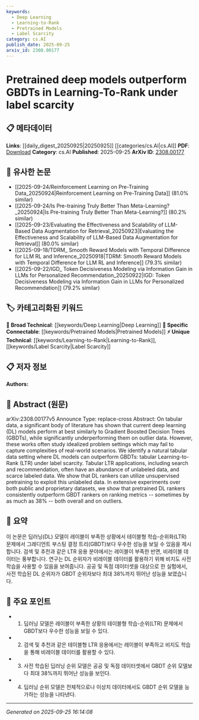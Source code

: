 ```yaml
---
keywords:
  - Deep Learning
  - Learning-to-Rank
  - Pretrained Models
  - Label Scarcity
category: cs.AI
publish_date: 2025-09-25
arxiv_id: 2308.00177
---
```


<!-- KEYWORD_LINKING_METADATA:
{
  "processed_timestamp": "2025-09-25T16:14:08.521368",
  "vocabulary_version": "1.0",
  "selected_keywords": [
    "Deep Learning",
    "Learning-to-Rank",
    "Pretrained Models",
    "Label Scarcity"
  ],
  "rejected_keywords": [],
  "similarity_scores": {
    "Deep Learning": 0.85,
    "Learning-to-Rank": 0.8,
    "Pretrained Models": 0.79,
    "Label Scarcity": 0.77
  },
  "extraction_method": "AI_prompt_based",
  "budget_applied": true,
  "candidates_json": {
    "candidates": [
      {
        "surface": "Deep Learning",
        "canonical": "Deep Learning",
        "aliases": [
          "DL"
        ],
        "category": "broad_technical",
        "rationale": "Deep Learning is central to the paper's findings and connects to existing knowledge on neural networks.",
        "novelty_score": 0.3,
        "connectivity_score": 0.9,
        "specificity_score": 0.65,
        "link_intent_score": 0.85
      },
      {
        "surface": "Learning-to-Rank",
        "canonical": "Learning-to-Rank",
        "aliases": [
          "LTR"
        ],
        "category": "unique_technical",
        "rationale": "Learning-to-Rank is a specific application area where the paper demonstrates significant findings.",
        "novelty_score": 0.75,
        "connectivity_score": 0.7,
        "specificity_score": 0.85,
        "link_intent_score": 0.8
      },
      {
        "surface": "Pretrained Models",
        "canonical": "Pretrained Models",
        "aliases": [
          "Pretraining"
        ],
        "category": "specific_connectable",
        "rationale": "Pretrained models are crucial for the paper's methodology and connect to broader trends in model training.",
        "novelty_score": 0.55,
        "connectivity_score": 0.78,
        "specificity_score": 0.72,
        "link_intent_score": 0.79
      },
      {
        "surface": "Label Scarcity",
        "canonical": "Label Scarcity",
        "aliases": [
          "Limited Labels"
        ],
        "category": "unique_technical",
        "rationale": "Label scarcity is a key challenge addressed in the paper, relevant to data availability issues.",
        "novelty_score": 0.68,
        "connectivity_score": 0.65,
        "specificity_score": 0.8,
        "link_intent_score": 0.77
      }
    ],
    "ban_list_suggestions": [
      "tabular data",
      "outlier data",
      "ranking metrics"
    ]
  },
  "decisions": [
    {
      "candidate_surface": "Deep Learning",
      "resolved_canonical": "Deep Learning",
      "decision": "linked",
      "scores": {
        "novelty": 0.3,
        "connectivity": 0.9,
        "specificity": 0.65,
        "link_intent": 0.85
      }
    },
    {
      "candidate_surface": "Learning-to-Rank",
      "resolved_canonical": "Learning-to-Rank",
      "decision": "linked",
      "scores": {
        "novelty": 0.75,
        "connectivity": 0.7,
        "specificity": 0.85,
        "link_intent": 0.8
      }
    },
    {
      "candidate_surface": "Pretrained Models",
      "resolved_canonical": "Pretrained Models",
      "decision": "linked",
      "scores": {
        "novelty": 0.55,
        "connectivity": 0.78,
        "specificity": 0.72,
        "link_intent": 0.79
      }
    },
    {
      "candidate_surface": "Label Scarcity",
      "resolved_canonical": "Label Scarcity",
      "decision": "linked",
      "scores": {
        "novelty": 0.68,
        "connectivity": 0.65,
        "specificity": 0.8,
        "link_intent": 0.77
      }
    }
  ]
}
-->

# Pretrained deep models outperform GBDTs in Learning-To-Rank under label scarcity

## 📋 메타데이터

**Links**: [[daily_digest_20250925|20250925]] [[categories/cs.AI|cs.AI]]
**PDF**: [Download](https://arxiv.org/pdf/2308.00177.pdf)
**Category**: cs.AI
**Published**: 2025-09-25
**ArXiv ID**: [2308.00177](https://arxiv.org/abs/2308.00177)

## 🔗 유사한 논문
- [[2025-09-24/Reinforcement Learning on Pre-Training Data_20250924|Reinforcement Learning on Pre-Training Data]] (81.0% similar)
- [[2025-09-24/Is Pre-training Truly Better Than Meta-Learning?_20250924|Is Pre-training Truly Better Than Meta-Learning?]] (80.2% similar)
- [[2025-09-23/Evaluating the Effectiveness and Scalability of LLM-Based Data Augmentation for Retrieval_20250923|Evaluating the Effectiveness and Scalability of LLM-Based Data Augmentation for Retrieval]] (80.0% similar)
- [[2025-09-18/TDRM_ Smooth Reward Models with Temporal Difference for LLM RL and Inference_20250918|TDRM: Smooth Reward Models with Temporal Difference for LLM RL and Inference]] (79.3% similar)
- [[2025-09-22/IGD_ Token Decisiveness Modeling via Information Gain in LLMs for Personalized Recommendation_20250922|IGD: Token Decisiveness Modeling via Information Gain in LLMs for Personalized Recommendation]] (79.2% similar)

## 🏷️ 카테고리화된 키워드
**🧠 Broad Technical**: [[keywords/Deep Learning|Deep Learning]]
**🔗 Specific Connectable**: [[keywords/Pretrained Models|Pretrained Models]]
**⚡ Unique Technical**: [[keywords/Learning-to-Rank|Learning-to-Rank]], [[keywords/Label Scarcity|Label Scarcity]]

## 📋 저자 정보

**Authors:** 

## 📄 Abstract (원문)

arXiv:2308.00177v5 Announce Type: replace-cross 
Abstract: On tabular data, a significant body of literature has shown that current deep learning (DL) models perform at best similarly to Gradient Boosted Decision Trees (GBDTs), while significantly underperforming them on outlier data. However, these works often study idealized problem settings which may fail to capture complexities of real-world scenarios. We identify a natural tabular data setting where DL models can outperform GBDTs: tabular Learning-to-Rank (LTR) under label scarcity. Tabular LTR applications, including search and recommendation, often have an abundance of unlabeled data, and scarce labeled data. We show that DL rankers can utilize unsupervised pretraining to exploit this unlabeled data. In extensive experiments over both public and proprietary datasets, we show that pretrained DL rankers consistently outperform GBDT rankers on ranking metrics -- sometimes by as much as 38% -- both overall and on outliers.

## 📝 요약

이 논문은 딥러닝(DL) 모델이 레이블이 부족한 상황에서 테이블형 학습-순위화(LTR) 문제에서 그래디언트 부스팅 결정 트리(GBDT)보다 우수한 성능을 보일 수 있음을 제시합니다. 검색 및 추천과 같은 LTR 응용 분야에서는 레이블이 부족한 반면, 비레이블 데이터는 풍부합니다. 연구는 DL 순위자가 비레이블 데이터를 활용하기 위해 비지도 사전 학습을 사용할 수 있음을 보여줍니다. 공공 및 독점 데이터셋을 대상으로 한 실험에서, 사전 학습된 DL 순위자가 GBDT 순위자보다 최대 38%까지 뛰어난 성능을 보였습니다.

## 🎯 주요 포인트

- 1. 딥러닝 모델은 레이블이 부족한 상황의 테이블형 학습-순위(LTR) 문제에서 GBDT보다 우수한 성능을 보일 수 있다.
- 2. 검색 및 추천과 같은 테이블형 LTR 응용에서는 레이블이 부족하고 비지도 학습을 통해 비레이블 데이터를 활용할 수 있다.
- 3. 사전 학습된 딥러닝 순위 모델은 공공 및 독점 데이터셋에서 GBDT 순위 모델보다 최대 38%까지 뛰어난 성능을 보인다.
- 4. 딥러닝 순위 모델은 전체적으로나 이상치 데이터에서도 GBDT 순위 모델을 능가하는 성능을 나타낸다.


---

*Generated on 2025-09-25 16:14:08*